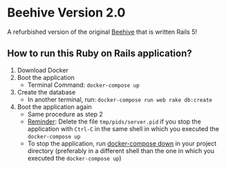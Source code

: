 # Beehive Version 2.0

A refurbished version of the original [Beehive](https://github.com/ucberkeley/Beehive) that is written Rails 5!

## How to run this Ruby on Rails application?
1. Download Docker
2. Boot the application
    - Terminal Command: `docker-compose up`
3. Create the database
    - In another terminal, run:  `docker-compose run web rake db:create`
4. Boot the application again
    - Same procedure as step 2
    - [Reminder](https://docs.docker.com/compose/rails/): Delete the file `tmp/pids/server.pid` if you stop the application with `Ctrl-C` in the same shell in which you executed the `docker-compose up`
    - To stop the application, run [docker-compose down](https://docs.docker.com/compose/reference/down/) in your project directory (preferably in a different shell than the one in which you executed the `docker-compose up`)
